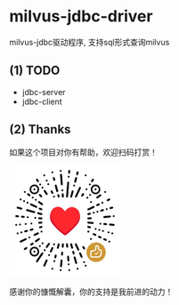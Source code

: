# milvus-jdbc-driver

milvus-jdbc驱动程序, 支持sql形式查询milvus

## (1) TODO
- jdbc-server
- jdbc-client


## (2) Thanks

如果这个项目对你有帮助，欢迎扫码打赏！

<img src="images/coffee.png" alt="coffee" width="200" height="200">

感谢你的慷慨解囊，你的支持是我前进的动力！
